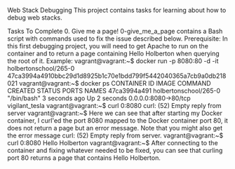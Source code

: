 Web Stack Debugging
This project contains tasks for learning about how to debug web stacks.

Tasks To Complete
 0. Give me a page!
0-give_me_a_page contains a Bash script with commands used to fix the issue described below.
Prerequisite:
In this first debugging project, you will need to get Apache to run on the container and to return a page containing Hello Holberton when querying the root of it.
Example:
vagrant@vagrant:~$ docker run -p 8080:80 -d -it holbertonschool/265-0
47ca3994a4910bbc29d1d8925b1c70e1bdd799f5442040365a7cb9a0db218021
vagrant@vagrant:~$ docker ps
CONTAINER ID        IMAGE                   COMMAND             CREATED             STATUS              PORTS                  NAMES
47ca3994a491        holbertonschool/265-0   "/bin/bash"         3 seconds ago       Up 2 seconds        0.0.0.0:8080->80/tcp   vigilant_tesla
vagrant@vagrant:~$ curl 0:8080
curl: (52) Empty reply from server
vagrant@vagrant:~$
Here we can see that after starting my Docker container, I curl'ed the port 8080 mapped to the Docker container port 80, it does not return a page but an error message. Note that you might also get the error message curl: (52) Empty reply from server.
vagrant@vagrant:~$ curl 0:8080
Hello Holberton
vagrant@vagrant:~$
After connecting to the container and fixing whatever needed to be fixed, you can see that curling port 80 returns a page that contains Hello Holberton.
